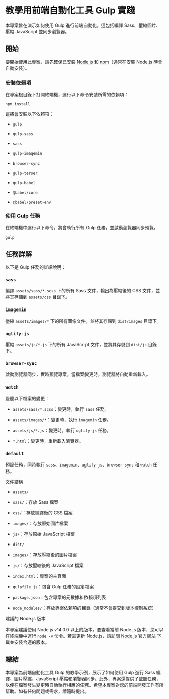 教學用前端自動化工具 Gulp 實踐
==================

本專案旨在演示如何使用 Gulp 進行前端自動化。這包括編譯 Sass、壓縮圖片、壓縮 JavaScript 並同步瀏覽器。

開始
--

要開始使用此專案，請先確保已安裝 [Node.js](https://nodejs.org/) 和 [npm](https://www.npmjs.com/)（通常在安裝 Node.js 時會自動安裝）。

### 安裝依賴項

在專案根目錄下打開終端機，運行以下命令安裝所需的依賴項：

```
npm install
```

這將會安裝以下依賴項：

*   `gulp`
    
*   `gulp-sass`
    
*   `sass`
    
*   `gulp-imagemin`
    
*   `browser-sync`
    
*   `gulp-terser`
    
*   `gulp-babel`
    
*   `@babel/core`
    
*   `@babel/preset-env`
    

### 使用 Gulp 任務

在終端機中運行以下命令，將會執行所有 Gulp 任務，並啟動瀏覽器同步預覽。

```
gulp
```

任務詳解
----

以下是 Gulp 任務的詳細說明：

### `sass`

編譯 `assets/sass/*.scss` 下的所有 Sass 文件，輸出為壓縮後的 CSS 文件，並將其存儲到 `assets/css` 目錄下。

### `imagemin`

壓縮 `assets/images/*` 下的所有圖像文件，並將其存儲到 `dist/images` 目錄下。

### `uglify-js`

壓縮 `assets/js/*.js` 下的所有 JavaScript 文件，並將其存儲到 `dist/js` 目錄下。

### `browser-sync`

啟動瀏覽器同步，實時預覽專案。當檔案變更時，瀏覽器將自動重新載入。

### `watch`

監聽以下檔案的變更：

*   `assets/sass/*.scss`：變更時，執行 `sass` 任務。
    
*   `assets/images/*`：變更時，執行 `imagemin` 任務。
    
*   `assets/js/*.js`：變更時，執行 `uglify-js` 任務。
    
*   `*.html`：變更時，重新載入瀏覽器。
    

### `default`

預設任務，同時執行 `sass`、`imagemin`、`uglify-js`、`browser-sync` 和 `watch` 任務。

文件結構

*   `assets/`

*   `sass/`：存放 Sass 檔案
    
*   `css/`：存放編譯後的 CSS 檔案
    
*   `images/`：存放原始圖片檔案
    
*   `js/`：存放原始 JavaScript 檔案
    
*   `dist/`

*   `images/`：存放壓縮後的圖片檔案
    
*   `js/`：存放壓縮後的 JavaScript 檔案

*   `index.html`：專案的主頁面
    
*   `gulpfile.js`：包含 Gulp 任務的設定檔案
    
*   `package.json`：包含專案的元數據和依賴項列表
    
*   `node_modules/`：存放專案依賴項的目錄（通常不會提交到版本控制系統）
    

建議的 Node.js 版本

本專案建議使用 Node.js v14.0.0 以上的版本。要查看當前 Node.js 版本，您可以在終端機中運行 `node -v` 命令。若需更新 Node.js，請訪問 [Node.js 官方網站](https://nodejs.org/) 下載並安裝合適的版本。    

總結
--

本專案為前端自動化工具 Gulp 的教學示例，展示了如何使用 Gulp 進行 Sass 編譯、圖片壓縮、JavaScript 壓縮和瀏覽器同步。此外，專案還提供了監聽任務，以便在檔案發生變更時自動執行相應的任務。希望本專案對您的前端開發工作有所幫助。如有任何問題或需求，請隨時提出。
